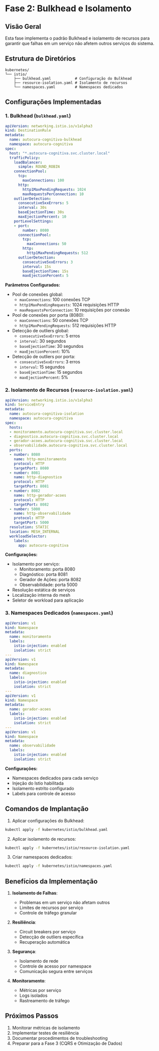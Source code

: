 # Fase 2: Bulkhead e Isolamento

## Visão Geral
Esta fase implementa o padrão Bulkhead e isolamento de recursos para garantir que falhas em um serviço não afetem outros serviços do sistema.

## Estrutura de Diretórios
```
kubernetes/
└── istio/
    ├── bulkhead.yaml           # Configuração do Bulkhead
    ├── resource-isolation.yaml # Isolamento de recursos
    └── namespaces.yaml         # Namespaces dedicados
```

## Configurações Implementadas

### 1. Bulkhead (`bulkhead.yaml`)
```yaml
apiVersion: networking.istio.io/v1alpha3
kind: DestinationRule
metadata:
  name: autocura-cognitiva-bulkhead
  namespace: autocura-cognitiva
spec:
  host: "*.autocura-cognitiva.svc.cluster.local"
  trafficPolicy:
    loadBalancer:
      simple: ROUND_ROBIN
    connectionPool:
      tcp:
        maxConnections: 100
      http:
        http1MaxPendingRequests: 1024
        maxRequestsPerConnection: 10
    outlierDetection:
      consecutive5xxErrors: 5
      interval: 30s
      baseEjectionTime: 30s
      maxEjectionPercent: 10
    portLevelSettings:
    - port:
        number: 8080
      connectionPool:
        tcp:
          maxConnections: 50
        http:
          http1MaxPendingRequests: 512
      outlierDetection:
        consecutive5xxErrors: 3
        interval: 15s
        baseEjectionTime: 15s
        maxEjectionPercent: 5
```

**Parâmetros Configurados:**
- Pool de conexões global:
  - `maxConnections`: 100 conexões TCP
  - `http1MaxPendingRequests`: 1024 requisições HTTP
  - `maxRequestsPerConnection`: 10 requisições por conexão
- Pool de conexões por porta (8080):
  - `maxConnections`: 50 conexões TCP
  - `http1MaxPendingRequests`: 512 requisições HTTP
- Detecção de outliers global:
  - `consecutive5xxErrors`: 5 erros
  - `interval`: 30 segundos
  - `baseEjectionTime`: 30 segundos
  - `maxEjectionPercent`: 10%
- Detecção de outliers por porta:
  - `consecutive5xxErrors`: 3 erros
  - `interval`: 15 segundos
  - `baseEjectionTime`: 15 segundos
  - `maxEjectionPercent`: 5%

### 2. Isolamento de Recursos (`resource-isolation.yaml`)
```yaml
apiVersion: networking.istio.io/v1alpha3
kind: ServiceEntry
metadata:
  name: autocura-cognitiva-isolation
  namespace: autocura-cognitiva
spec:
  hosts:
  - monitoramento.autocura-cognitiva.svc.cluster.local
  - diagnostico.autocura-cognitiva.svc.cluster.local
  - gerador-acoes.autocura-cognitiva.svc.cluster.local
  - observabilidade.autocura-cognitiva.svc.cluster.local
  ports:
  - number: 8080
    name: http-monitoramento
    protocol: HTTP
    targetPort: 8080
  - number: 8081
    name: http-diagnostico
    protocol: HTTP
    targetPort: 8081
  - number: 8082
    name: http-gerador-acoes
    protocol: HTTP
    targetPort: 8082
  - number: 5000
    name: http-observabilidade
    protocol: HTTP
    targetPort: 5000
  resolution: STATIC
  location: MESH_INTERNAL
  workloadSelector:
    labels:
      app: autocura-cognitiva
```

**Configurações:**
- Isolamento por serviço:
  - Monitoramento: porta 8080
  - Diagnóstico: porta 8081
  - Gerador de Ações: porta 8082
  - Observabilidade: porta 5000
- Resolução estática de serviços
- Localização interna do mesh
- Seletor de workload para aplicação

### 3. Namespaces Dedicados (`namespaces.yaml`)
```yaml
apiVersion: v1
kind: Namespace
metadata:
  name: monitoramento
  labels:
    istio-injection: enabled
    isolation: strict
---
apiVersion: v1
kind: Namespace
metadata:
  name: diagnostico
  labels:
    istio-injection: enabled
    isolation: strict
---
apiVersion: v1
kind: Namespace
metadata:
  name: gerador-acoes
  labels:
    istio-injection: enabled
    isolation: strict
---
apiVersion: v1
kind: Namespace
metadata:
  name: observabilidade
  labels:
    istio-injection: enabled
    isolation: strict
```

**Configurações:**
- Namespaces dedicados para cada serviço
- Injeção do Istio habilitada
- Isolamento estrito configurado
- Labels para controle de acesso

## Comandos de Implantação

1. Aplicar configurações do Bulkhead:
```bash
kubectl apply -f kubernetes/istio/bulkhead.yaml
```

2. Aplicar isolamento de recursos:
```bash
kubectl apply -f kubernetes/istio/resource-isolation.yaml
```

3. Criar namespaces dedicados:
```bash
kubectl apply -f kubernetes/istio/namespaces.yaml
```

## Benefícios da Implementação

1. **Isolamento de Falhas**:
   - Problemas em um serviço não afetam outros
   - Limites de recursos por serviço
   - Controle de tráfego granular

2. **Resiliência**:
   - Circuit breakers por serviço
   - Detecção de outliers específica
   - Recuperação automática

3. **Segurança**:
   - Isolamento de rede
   - Controle de acesso por namespace
   - Comunicação segura entre serviços

4. **Monitoramento**:
   - Métricas por serviço
   - Logs isolados
   - Rastreamento de tráfego

## Próximos Passos
1. Monitorar métricas de isolamento
2. Implementar testes de resiliência
3. Documentar procedimentos de troubleshooting
4. Preparar para a Fase 3 (CQRS e Otimização de Dados) 